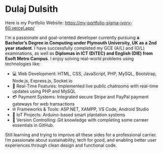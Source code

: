 # Dulaj Dulsith

Here is my Portfolio Website: https://my-portfolio-sigma-ivory-60.vercel.app/

I'm a passionate and goal-oriented developer currently pursuing **a Bachelor’s Degree in Computing under Plymouth University, UK as a 2nd year student**. I have successfully completed my GCE  (A/L) and (O/L) examinations, as well as **Diplomas in ICT (DiTEC) and English (DIE) from Esoft Metro Campus**. I enjoy solving real-world problems using technologies like:

- 💻 Web Development: HTML, CSS, JavaScript, PHP, MySQL, Bootstrap, Node.js, Express.js, Socket.io
- 💬 Real-Time Features: Implemented live public chatrooms with real-time updates using PHP and MySQL
- 💳 Payment Systems: Integrated secure Stripe and PayPal payment gateways for web transactions
- 🌐 Frameworks & Tools: ASP.NET, XAMPP, VS Code, Android Studio
- 🔌 IoT Projects: Arduino-based smart plantation systems
- 🚀 Version Controlling: Git knowledge with completing some carreer essentials in GitHub.

Still learning and trying to improve all these sides for a professional carrier. I’m passionate about sustainability, tech for good, and enabling better user experiences through clean design and functional code.
